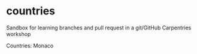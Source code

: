 # countries


Sandbox for learning branches and pull request in a git/GitHub Carpentries workshop

Countries: 
Monaco
